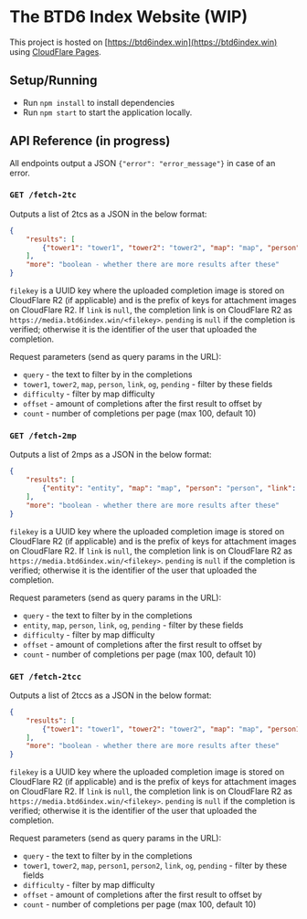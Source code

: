 # The BTD6 Index Website (WIP)
This project is hosted on [https://btd6index.win](https://btd6index.win) using [CloudFlare Pages](https://developers.cloudflare.com/pages/).
## Setup/Running
- Run `npm install` to install dependencies 
- Run `npm start` to start the application locally.
## API Reference (in progress)
All endpoints output a JSON `{"error": "error_message"}` in case of an error.
### `GET /fetch-2tc`
Outputs a list of 2tcs as a JSON in the below format:
```json
{
    "results": [
        {"tower1": "tower1", "tower2": "tower2", "map": "map", "person": "person", "link": "link", "og": "og", "pending": "pending", "filekey": "filekey"}
    ],
    "more": "boolean - whether there are more results after these"
}
```
`filekey` is a UUID key where the uploaded completion image is stored on CloudFlare R2 (if applicable) and is the prefix of keys for attachment images on CloudFlare R2. If `link` is `null`, the completion link is on CloudFlare R2 as `https://media.btd6index.win/<filekey>`. `pending` is `null` if the completion is verified; otherwise it is the identifier of the user that uploaded the completion.

Request parameters (send as query params in the URL):
- `query` - the text to filter by in the completions
- `tower1`, `tower2`, `map`, `person`, `link`, `og`, `pending` - filter by these fields
- `difficulty` - filter by map difficulty
- `offset` - amount of completions after the first result to offset by
- `count` - number of completions per page (max 100, default 10)

### `GET /fetch-2mp`
Outputs a list of 2mps as a JSON in the below format:
```json
{
    "results": [
        {"entity": "entity", "map": "map", "person": "person", "link": "link", "og": "og", "pending": "pending", "filekey": "filekey"}
    ],
    "more": "boolean - whether there are more results after these"
}
```
`filekey` is a UUID key where the uploaded completion image is stored on CloudFlare R2 (if applicable) and is the prefix of keys for attachment images on CloudFlare R2. If `link` is `null`, the completion link is on CloudFlare R2 as `https://media.btd6index.win/<filekey>`. `pending` is `null` if the completion is verified; otherwise it is the identifier of the user that uploaded the completion.

Request parameters (send as query params in the URL):
- `query` - the text to filter by in the completions
- `entity`, `map`, `person`, `link`, `og`, `pending` - filter by these fields
- `difficulty` - filter by map difficulty
- `offset` - amount of completions after the first result to offset by
- `count` - number of completions per page (max 100, default 10)

### `GET /fetch-2tcc`
Outputs a list of 2tccs as a JSON in the below format:
```json
{
    "results": [
        {"tower1": "tower1", "tower2": "tower2", "map": "map", "person1": "person1", "person2": "person2", "link": "link", "og": "og", "pending": "pending", "filekey": "filekey"}
    ],
    "more": "boolean - whether there are more results after these"
}
```
`filekey` is a UUID key where the uploaded completion image is stored on CloudFlare R2 (if applicable) and is the prefix of keys for attachment images on CloudFlare R2. If `link` is `null`, the completion link is on CloudFlare R2 as `https://media.btd6index.win/<filekey>`. `pending` is `null` if the completion is verified; otherwise it is the identifier of the user that uploaded the completion.

Request parameters (send as query params in the URL):
- `query` - the text to filter by in the completions
- `tower1`, `tower2`, `map`, `person1`, `person2`, `link`, `og`, `pending` - filter by these fields
- `difficulty` - filter by map difficulty
- `offset` - amount of completions after the first result to offset by
- `count` - number of completions per page (max 100, default 10)
